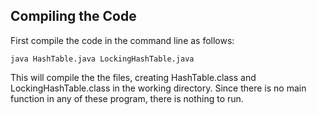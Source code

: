 ## Compiling the Code
First compile the code in the command line as follows:
```
java HashTable.java LockingHashTable.java
```
This will compile the the files, creating HashTable.class and LockingHashTable.class in the working directory.
Since there is no main function in any of these program, there is nothing to run.